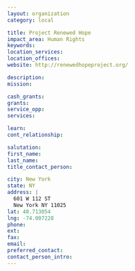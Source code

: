```yaml
---
layout: organization
category: local

title: Project Renewed Hope
impact_area: Human Rights
keywords: 
location_services: 
location_offices: 
website: http://renewedhopeproject.org/

description: 
mission: 

cash_grants: 
grants: 
service_opp: 
services: 

learn: 
cont_relationship: 

salutation: 
first_name: 
last_name: 
title_contact_person: 

city: New York
state: NY
address: |
  601 W 112 ST  
  New York NY 11025
lat: 40.713054
lng: -74.007228
phone: 
ext: 
fax: 
email: 
preferred_contact: 
contact_person_intro: 
---
```

